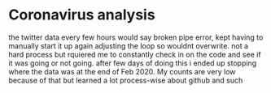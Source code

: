# Coronavirus analysis

the twitter data every few hours would say broken pipe error, kept having to manually start it up again adjusting the loop so wouldnt overwrite. not a hard process but rquiered me to constantly check in on the code and see if it was going or not going. after few days of doing this i ended up stopping where the data was at the end of Feb 2020. My counts are very low because of that but learned a lot process-wise about github and such
